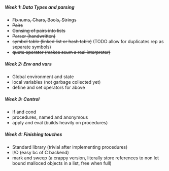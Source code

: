 ##### Week 1: Data Types and parsing
+ ~~Fixnums, Chars, Bools, Strings~~
+ ~~Pairs~~
+ ~~Consing of pairs into lists~~
+ ~~Parser (handwritten)~~
+ ~~symbol table (linked list or hash table)~~ (TODO allow for duplicates rep as
separate symbols)
+ ~~quote operator (makes scum a real interpreter)~~

##### Week 2: Env and vars
+ Global environment and state
+ local variables (not garbage collected yet)
+ define and set operators for above

##### Week 3: Control
+ If and cond
+ procedures, named and anonymous
+ apply and eval (builds heavily on procedures)

##### Week 4: Finishing touches
+ Standard library (trivial after implementing procedures)
+ I/O (easy bc of C backend)
+ mark and sweep (a crappy version, literally store references to non let bound malloced objects in a list, free when full)
